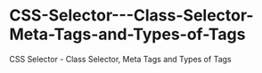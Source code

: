 # CSS-Selector---Class-Selector-Meta-Tags-and-Types-of-Tags
CSS Selector - Class Selector, Meta Tags and Types of Tags
